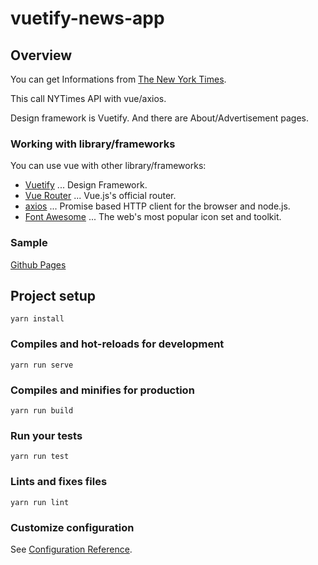 # vuetify-news-app

## Overview

You can get Informations from [The New York Times](https://www.nytimes.com/).

This call NYTimes API with vue/axios.

Design framework is Vuetify. And there are About/Advertisement pages.

### Working with library/frameworks

You can use vue with other library/frameworks:

- [Vuetify](https://vuetifyjs.com/) ... Design Framework.
- [Vue Router]() ... Vue.js's official router.
- [axios](https://github.com/axios/axios) ... Promise based HTTP client for the browser and node.js.
- [Font Awesome](https://fontawesome.com/) ... The web's most popular icon set and toolkit. 

### Sample

[Github Pages](https://linnefromice.github.io/vuetify-news-app/)

## Project setup
```
yarn install
```

### Compiles and hot-reloads for development
```
yarn run serve
```

### Compiles and minifies for production
```
yarn run build
```

### Run your tests
```
yarn run test
```

### Lints and fixes files
```
yarn run lint
```

### Customize configuration
See [Configuration Reference](https://cli.vuejs.org/config/).
